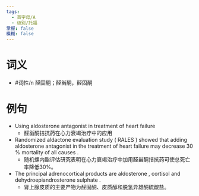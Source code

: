 ```yaml
---
tags:
  - 首字母/A
  - 级别/托福
掌握: false
模糊: false
---
```

# 词义
- #词性/n  醛固酮；醛甾酮，醛固酮
# 例句
- Using aldosterone antagonist in treatment of heart failure
	- 醛甾酮拮抗药在心力衰竭治疗中的应用
- Randomized aldactone evaluation study ( RALES ) showed that adding aldosterone antagonist in the treatment of heart failure may decrease 30 % mortality of all causes .
	- 随机螺内酯评估研究表明在心力衰竭治疗中加用醛甾酮拮抗药可使总死亡率降低30%。
- The principal adrenocortical products are aldosterone , cortisol and dehydroepiandrosterone sulphate .
	- 肾上腺皮质的主要产物为醛固酮、皮质醇和脱氢异雄酮硫酸盐。
